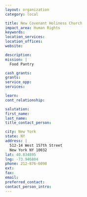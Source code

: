```yaml
---
layout: organization
category: local

title: New Covenant Holiness Church
impact_area: Human Rights
keywords: 
location_services: 
location_offices: 
website: 

description: 
mission: |
  Food Pantry

cash_grants: 
grants: 
service_opp: 
services: 

learn: 
cont_relationship: 

salutation: 
first_name: 
last_name: 
title_contact_person: 

city: New York
state: NY
address: |
  512-14 West 157th Street  
  New York NY 10032
lat: 40.834895
lng: -73.946804
phone: 212-876-6098
ext: 
fax: 
email: 
preferred_contact: 
contact_person_intro: 
---
```

